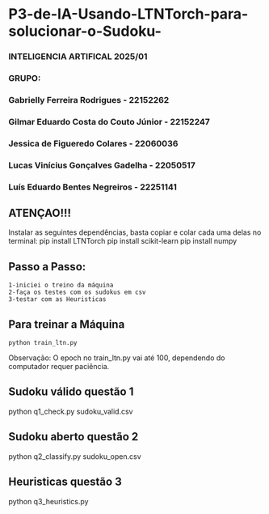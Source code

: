 # P3-de-IA-Usando-LTNTorch-para-solucionar-o-Sudoku-

### INTELIGENCIA ARTIFICAL 2025/01

### GRUPO:
### Gabrielly Ferreira Rodrigues - 22152262
### Gilmar Eduardo Costa do Couto Júnior - 22152247
### Jessica de Figueredo Colares - 22060036
### Lucas Vinícius Gonçalves Gadelha - 22050517
### Luís Eduardo Bentes Negreiros - 22251141

## ATENÇAO!!!
Instalar as seguintes dependências, basta copiar e colar cada uma delas no terminal:
    pip install LTNTorch
    pip install scikit-learn
    pip install numpy

## Passo a Passo:
    1-iniciei o treino da máquina
    2-faça os testes com os sudokus em csv
    3-testar com as Heuristicas

## Para treinar a Máquina
    python train_ltn.py
Observação: O epoch no train_ltn.py vai até 100, dependendo do computador requer paciência.

## Sudoku válido questão 1
python q1_check.py sudoku_valid.csv

## Sudoku aberto questão 2
python q2_classify.py sudoku_open.csv

## Heuristicas questão 3
python q3_heuristics.py
